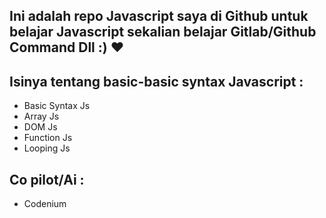 Ini adalah repo Javascript saya di Github untuk belajar Javascript sekalian belajar Gitlab/Github Command Dll :) ❤️ 
-
Isinya tentang basic-basic syntax Javascript :
-
- Basic Syntax Js
- Array Js
- DOM Js
- Function Js
- Looping Js

Co pilot/Ai : 
-
- Codenium
